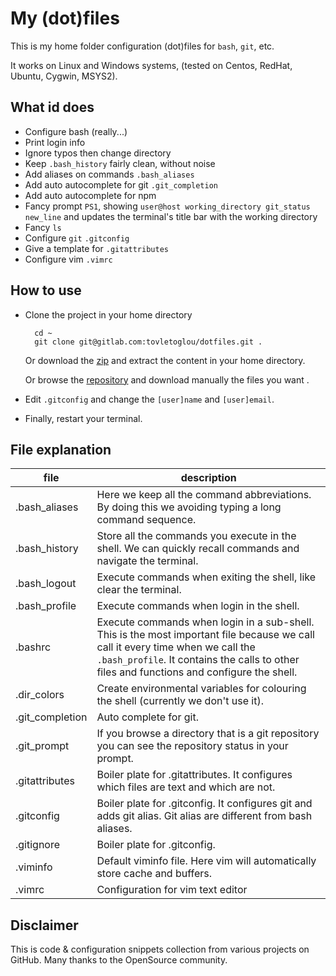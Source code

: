# My (dot)files

This is my home folder configuration (dot)files for `bash`, `git`, etc.

It works on Linux and Windows systems, (tested on Centos, RedHat, Ubuntu, Cygwin, MSYS2).

## What id does
- Configure bash (really...)
- Print login info
- Ignore typos then change directory
- Keep `.bash_history` fairly clean, without noise
- Add aliases on commands `.bash_aliases`
- Add auto autocomplete for git `.git_completion`
- Add auto autocomplete for npm
- Fancy prompt `PS1`, showing `user@host working_directory git_status new_line` and updates the terminal's title bar with the working directory
- Fancy `ls`
- Configure `git` `.gitconfig`
- Give a template for `.gitattributes`
- Configure vim `.vimrc`

## How to use
- Clone the project in your home directory

        cd ~
        git clone git@gitlab.com:tovletoglou/dotfiles.git .

    Or download the [zip](https://github.com/tovletoglou/dotfiles/repository/archive.zip?ref=master) and extract the content in your home directory.

    Or browse the [repository](https://github.com/tovletoglou/dotfiles/tree/master) and download manually the files you want .

- Edit `.gitconfig` and change the `[user]name` and `[user]email`.

- Finally, restart your terminal.

## File explanation
| file            | description |
| ---             | --- |
| .bash_aliases   | Here we keep all the command abbreviations. By doing this we avoiding typing a long command sequence. |
| .bash_history   | Store all the commands you execute in the shell. We can quickly recall commands and navigate the terminal. |
| .bash_logout    | Execute commands when exiting the shell, like clear the terminal. |
| .bash_profile   | Execute commands when login in the shell. |
| .bashrc         | Execute commands when login in a sub-shell. This is the most important file because we call call it every time when we call the `.bash_profile`. It contains the calls to other files and functions and configure the shell. |
| .dir_colors     | Create environmental variables for colouring the shell (currently we don't use it). |
| .git_completion | Auto complete for git. |
| .git_prompt     | If you browse a directory that is a git repository you can see the repository status in your prompt. |
| .gitattributes  | Boiler plate for .gitattributes. It configures which files are text and which are not. |
| .gitconfig      | Boiler plate for .gitconfig. It configures git and adds git alias. Git alias are different from bash aliases. |
| .gitignore      | Boiler plate for .gitconfig. |
| .viminfo        | Default viminfo file. Here vim will automatically store cache and buffers. |
| .vimrc          | Configuration for vim text editor |

## Disclaimer
This is code & configuration snippets collection from various projects on GitHub. Many thanks to the OpenSource community.
